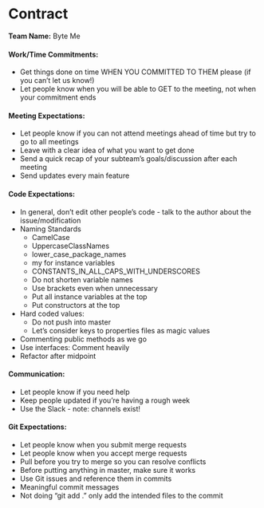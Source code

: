 Contract
===
**Team Name:** Byte Me  

#### Work/Time Commitments:
* Get things done on time WHEN YOU COMMITTED TO THEM please (if you can’t let us know!)
* Let people know when you will be able to GET to the meeting, not when your commitment ends

#### Meeting Expectations:
* Let people know if you can not attend meetings ahead of time but try to go to all meetings
* Leave with a clear idea of what you want to get done
* Send a quick recap of your subteam’s goals/discussion after each meeting
* Send updates every main feature

#### Code Expectations:
* In general, don’t edit other people’s code - talk to the author about the issue/modification
* Naming Standards
    * CamelCase
    * UppercaseClassNames
    * lower_case_package_names
    * my for instance variables
    * CONSTANTS_IN_ALL_CAPS_WITH_UNDERSCORES
    * Do not shorten variable names
    * Use brackets even when unnecessary
    * Put all instance variables at the top
    * Put constructors at the top
* Hard coded values: 
    * Do not push into master
    * Let’s consider keys to properties files as magic values
* Commenting public methods as we go
* Use interfaces: Comment heavily
* Refactor after midpoint

#### Communication:
* Let people know if you need help
* Keep people updated if you’re having a rough week
* Use the Slack - note: channels exist!

#### Git Expectations:
* Let people know when you submit merge requests
* Let people know when you accept merge requests
* Pull before you try to merge so you can resolve conflicts
* Before putting anything in master, make sure it works
* Use Git issues and reference them in commits
* Meaningful commit messages 
* Not doing “git add .” only add the intended files to the commit
